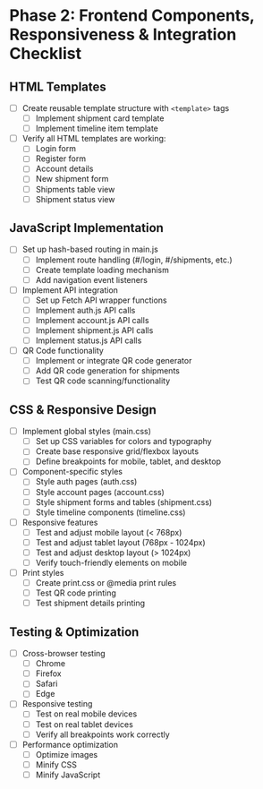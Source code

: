# Phase 2: Frontend Components, Responsiveness & Integration Checklist

## HTML Templates

- [ ] Create reusable template structure with `<template>` tags
  - [ ] Implement shipment card template
  - [ ] Implement timeline item template
- [ ] Verify all HTML templates are working:
  - [ ] Login form
  - [ ] Register form
  - [ ] Account details
  - [ ] New shipment form
  - [ ] Shipments table view
  - [ ] Shipment status view

## JavaScript Implementation

- [ ] Set up hash-based routing in main.js
  - [ ] Implement route handling (#/login, #/shipments, etc.)
  - [ ] Create template loading mechanism
  - [ ] Add navigation event listeners
- [ ] Implement API integration
  - [ ] Set up Fetch API wrapper functions
  - [ ] Implement auth.js API calls
  - [ ] Implement account.js API calls
  - [ ] Implement shipment.js API calls
  - [ ] Implement status.js API calls
- [ ] QR Code functionality
  - [ ] Implement or integrate QR code generator
  - [ ] Add QR code generation for shipments
  - [ ] Test QR code scanning/functionality

## CSS & Responsive Design

- [ ] Implement global styles (main.css)
  - [ ] Set up CSS variables for colors and typography
  - [ ] Create base responsive grid/flexbox layouts
  - [ ] Define breakpoints for mobile, tablet, and desktop
- [ ] Component-specific styles
  - [ ] Style auth pages (auth.css)
  - [ ] Style account pages (account.css)
  - [ ] Style shipment forms and tables (shipment.css)
  - [ ] Style timeline components (timeline.css)
- [ ] Responsive features
  - [ ] Test and adjust mobile layout (< 768px)
  - [ ] Test and adjust tablet layout (768px - 1024px)
  - [ ] Test and adjust desktop layout (> 1024px)
  - [ ] Verify touch-friendly elements on mobile
- [ ] Print styles
  - [ ] Create print.css or @media print rules
  - [ ] Test QR code printing
  - [ ] Test shipment details printing

## Testing & Optimization

- [ ] Cross-browser testing
  - [ ] Chrome
  - [ ] Firefox
  - [ ] Safari
  - [ ] Edge
- [ ] Responsive testing
  - [ ] Test on real mobile devices
  - [ ] Test on real tablet devices
  - [ ] Verify all breakpoints work correctly
- [ ] Performance optimization
  - [ ] Optimize images
  - [ ] Minify CSS
  - [ ] Minify JavaScript
